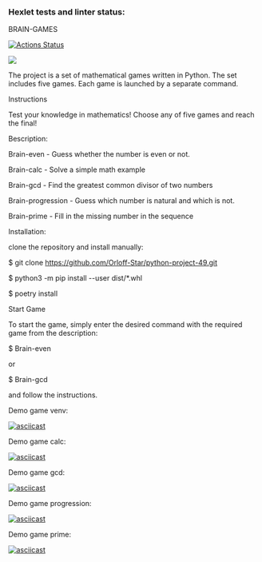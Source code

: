 ### Hexlet tests and linter status:

BRAIN-GAMES

[![Actions Status](https://github.com/Orloff-Star/python-project-49/actions/workflows/hexlet-check.yml/badge.svg)](https://github.com/Orloff-Star/python-project-49/actions)

<a href="https://codeclimate.com/github/Orloff-Star/python-project-49/maintainability"><img src="https://api.codeclimate.com/v1/badges/56a76894d97cdb44720e/maintainability" /></a>

The project is a set of mathematical games written in Python. The set includes five games.
Each game is launched by a separate command.

Instructions

Test your knowledge in mathematics! Choose any of five games and reach the final!

Вescription:

Brain-even - Guess whether the number is even or not.

Brain-calc - Solve a simple math example

Brain-gcd - Find the greatest common divisor of two numbers

Brain-progression - Guess which number is natural and which is not.

Brain-prime - Fill in the missing number in the sequence

Installation:

clone the repository and install manually:

$ git clone https://github.com/Orloff-Star/python-project-49.git

$ python3 -m pip install --user dist/*.whl

$ poetry install

Start Game

To start the game, simply enter the desired command with the required game from the description:

$ Brain-even

or

$ Brain-gcd

and follow the instructions.

Demo game venv: 

[![asciicast](https://asciinema.org/a/CmeK4ES8vi820PY4QB2IumUXO.svg)](https://asciinema.org/a/CmeK4ES8vi820PY4QB2IumUXO)

Demo game calc: 

[![asciicast](https://asciinema.org/a/rg9q19hDhUdJWtkmfilN3G0HH.svg)](https://asciinema.org/a/rg9q19hDhUdJWtkmfilN3G0HH)

Demo game gcd: 

[![asciicast](https://asciinema.org/a/pJgeopB3KqfDanY1caMbhdYFq.svg)](https://asciinema.org/a/pJgeopB3KqfDanY1caMbhdYFq)

Demo game progression: 

[![asciicast](https://asciinema.org/a/A4ZscDENsQWre426QnPAxsXC6.svg)](https://asciinema.org/a/A4ZscDENsQWre426QnPAxsXC6)

Demo game prime: 

[![asciicast](https://asciinema.org/a/Gf8IUxLJIV5CqHH5zFcWvhMhK.svg)](https://asciinema.org/a/Gf8IUxLJIV5CqHH5zFcWvhMhK)

